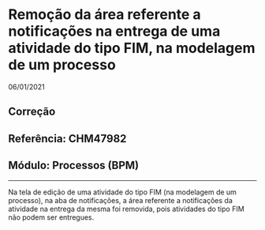 # Remoção da área referente a notificações na entrega de uma atividade do tipo FIM, na modelagem de um processo
06/01/2021
## Correção
## Referência: CHM47982
## Módulo: Processos (BPM)
***

Na tela de edição de uma atividade do tipo FIM (na modelagem de um processo), na aba de notificações, a área referente a notificações da atividade na entrega da mesma foi removida, pois atividades do tipo FIM não podem ser entregues.
